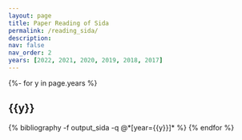 ```yaml
---
layout: page
title: Paper Reading of Sida
permalink: /reading_sida/
description: 
nav: false
nav_order: 2
years: [2022, 2021, 2020, 2019, 2018, 2017]
---
```



<div class="publications">
<!-- pages/projects.md -->
{%- for y in page.years %}
<h2 class="year">{{y}}</h2>
  {% bibliography -f output_sida -q @*[year={{y}}]* %}
{% endfor %}

</div>
